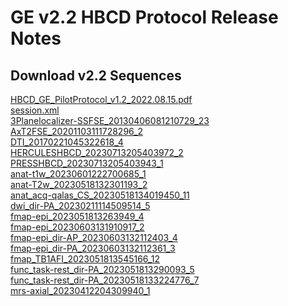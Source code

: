 # GE v2.2 HBCD Protocol Release Notes

## Download v2.2 Sequences
[HBCD_GE_PilotProtocol_v1.2_2022.08.15.pdf](v2.2_sequences/ge/HBCD_GE_PilotProtocol_v1.2_2022.08.15.pdf)<br>
[session.xml](v2.2_sequences/ge/session.xml)<br>
[3Planelocalizer-SSFSE_20130406081210729_23](v2.2_sequences/ge/3Planelocalizer-SSFSE_20130406081210729_23/LxProtocol)<br>
[AxT2FSE_20201103111728296_2](v2.2_sequences/ge/AxT2FSE_20201103111728296_2/LxProtocol)<br>
[DTI_20170221045322618_4](v2.2_sequences/ge/DTI_20170221045322618_4/LxProtocol)<br>
[HERCULESHBCD_20230713205403972_2](v2.2_sequences/ge/HERCULESHBCD_20230713205403972_2/LxProtocol)<br>
[PRESSHBCD_20230713205403943_1](v2.2_sequences/ge/PRESSHBCD_20230713205403943_1/LxProtocol)<br>
[anat-t1w_20230601222700685_1](v2.2_sequences/ge/anat-t1w_20230601222700685_1/LxProtocol)<br>
[anat-T2w_20230518132301193_2](v2.2_sequences/ge/anat-T2w_20230518132301193_2/LxProtocol)<br>
[anat_acq-qalas_CS_20230518134019450_11](v2.2_sequences/ge/anat_acq-qalas_CS_20230518134019450_11/LxProtocol)<br>
[dwi_dir-PA_20230211114509514_5](v2.2_sequences/ge/dwi_dir-PA_20230211114509514_5/LxProtocol)<br>
[fmap-epi_2023051813263949_4](v2.2_sequences/ge/fmap-epi_2023051813263949_4/LxProtocol)<br>
[fmap-epi_20230603131910917_2](v2.2_sequences/ge/fmap-epi_20230603131910917_2/LxProtocol)<br>
[fmap-epi_dir-AP_20230603132112403_4](v2.2_sequences/ge/fmap-epi_dir-AP_20230603132112403_4/LxProtocol)<br>
[fmap-epi_dir-PA_20230603132112361_3](v2.2_sequences/ge/fmap-epi_dir-PA_20230603132112361_3/LxProtocol)<br>
[fmap_TB1AFI_2023051813545166_12](v2.2_sequences/ge/fmap_TB1AFI_2023051813545166_12/LxProtocol)<br>
[func_task-rest_dir-PA_2023051813290093_5](v2.2_sequences/ge/func_task-rest_dir-PA_2023051813290093_5/LxProtocol)<br>
[func_task-rest_dir-PA_20230518133224776_7](v2.2_sequences/ge/func_task-rest_dir-PA_20230518133224776_7/LxProtocol)<br>
[mrs-axial_20230412204309940_1](v2.2_sequences/ge/mrs-axial_20230412204309940_1/LxProtocol)<br>
